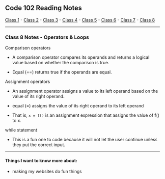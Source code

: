 ## Code 102 Reading Notes

[Class 1](https://melanie-johnston.github.io/reading-notes/102/class1) -
[Class 2](https://melanie-johnston.github.io/reading-notes/102/class2) -
[Class 3](https://melanie-johnston.github.io/reading-notes/102/class3) -
[Class 4](https://melanie-johnston.github.io/reading-notes/102/class4) -
[Class 5](https://melanie-johnston.github.io/reading-notes/102/class5) -
[Class 6](https://melanie-johnston.github.io/reading-notes/102/class6) -
[Class 7](https://melanie-johnston.github.io/reading-notes/102/class7) -
[Class 8](https://melanie-johnston.github.io/reading-notes/102/class8)

---

### Class 8 Notes - Operators & Loops

Comparison operators 

- A comparison operator compares its operands and returns a logical value based on whether the comparison is true.

- Equal (==) returns true if the operands are equal.


Assignment operators

- An assignment operator assigns a value to its left operand based on the value of its right operand.

- equal (=) assigns the value of its right operand to its left operand

- That is, `x = f()` is an assignment expression that assigns the value of f() to x.


while statement

- This is a fun one to code because it will not let the user continue unless they put the correct input. 


---

#### Things I want to know more about:

- making my websites do fun things